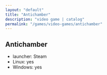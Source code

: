 ```yaml
---
layout: "default"
title: "Antichamber"
description: "video game | catalog"
permalink: "/games/video-games/antichamber"
---
```


## Antichamber

- launcher: Steam
- Linux: yes
- Windows: yes

